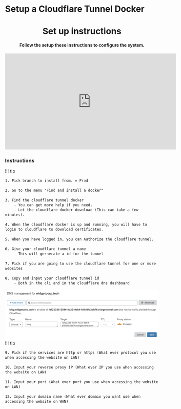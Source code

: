 # Setup a Cloudflare Tunnel Docker

<div align="center">

<h1> Set up instructions </h1>
<h4>Follow the setup these instructions to configure the system.</h4>


<iframe width="560" height="315" src="https://media.rp-helpdesk.com/embed?m=OSZ7f1wQr" frameborder="0" allowfullscreen></iframe>
</div>

### Instructions
!!! tip

    1. Pick branch to install from. = Prod

    2. Go to the menu "Find and install a docker"

    3. Find the cloudflare tunnel docker
        - You can get more help if you need.
        - Let the cloudflare docker download (This can take a few minutes).

    4. When the cloudflare docker is up and running, you will have to login to cloudflare to download certificates.

    5. When you have logged in, you can Authorize the cloudflare tunnel.

    6. Give your cloudflare tunnel a name
        - This will gernerate a id for the tunnel

    7. Pick if you are going to use the cloudflare tunnel for one or more websites

    8. Copy and input your cloudflare tunnel id
        - Both in the cli and in the cloudflare dns dashboard

![alt text](../../Images/cloudflare-dns-dashboard.png)
!!! tip

    9. Pick if the services are http or https (What ever protocol you use when accessing the website on LAN)

    10. Input your reverse proxy IP (What ever IP you use when accessing the website on LAN)

    11. Input your port (What ever port you use when accessing the website on LAN)

    12. Input your domain name (What ever domain you want use when accessing the website on WAN)